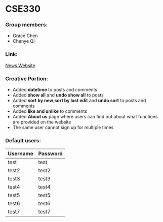 # CSE330
### Group members:
 - Grace Chen
 - Chenye Qi
 
### Link: 
[News Website](http://ec2-3-21-230-111.us-east-2.compute.amazonaws.com/~yuetongchen/module3-group/login.php)

### Creative Portion:
 - Added **datetime** to posts and comments
 - Added **show all** and **undo show all** to posts
 - Added **sort by new**,**sort by last edit** and **undo sort** to posts and comments
 - Added **like and unlike** to comments
 - Added **About us** page where users can find out about what functions are provided on the website
 - The same user cannot sign up for multiple times
 
 ### Default users:
 
| Username  | Password |
| --------- | -------- |
| test      | test     |
| test2     | test2    |
| test3     | test3    |
| test4     | test4    |
| test5     | test5    |
| test6     | test6    |
| test7     | test7    |
